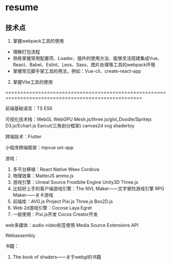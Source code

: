 # resume

## 技术点
1. 掌握webpack工具的使用
- 理解打包流程
- 熟练掌握常用配置项、Loader、插件的使用方法、能够灵活搭建集成Vue、React、Babel、Eslint、Less、Sass、图片处理等工具的webpack环境
- 掌握常见脚手架工具的用法，例如：Vue-cli、create-react-app
2. 掌握Vite工具的使用










====================================================================================================

前端基础语言：TS ES6 

可视化技术栈：WebGL WebGPU Mesh.js/three.js/glsl_Doodle/Spritejs D3.js/Echart.js Earcut(三角剖分框架) canvas2d svg shadertoy

跨端技术：Flutter 

小程序跨端框架：mpvue uni-app 

游戏：
1. 多平台移植：React Native Weex Cordova
2. 物理效果：MatterJS ammo.js 
3. 游戏引擎：Unreal Source Frostbite Engine Unity3D Three.js
4. 比较好上手的客户端游戏引擎：The NVL Maker——文字冒险游戏引擎 RPG Maker——关卡游戏
5. 前端库：AVG.js Project Pixi.js Three.js Box2D.js
6. Web 2d游戏引擎：Cocose Laya Egret
7. 一般使用：Pixi.js开发 Cocos Creator开发

web多媒体：audio video标签使用 Media Source Extensions API

Webassembly


书籍：
1. The book of shaders——关于webgl的书籍
